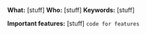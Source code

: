 **What:** [stuff]
**Who:** [stuff]
**Keywords:** [stuff]

**Important features:**
[stuff]
``` code for features ```

